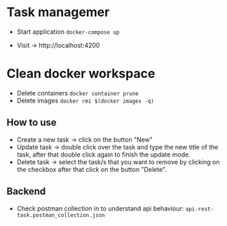 # Task managemer

- Start application
  `docker-compose up`

- Visit -> http://localhost:4200

# Clean docker workspace

- Delete containers
  `docker container prune`
- Delete images
  `docker rmi $(docker images -q)`

## How to use

- Create a new task -> click on the button "New"
- Update task -> double click over the task and type the new title of the task, after that double click again to finish the update mode.
- Delete task -> select the task/s that you want to remove by clicking on the checkbox after that click on the button "Delete".

## Backend

- Check postman collection in to understand api behaviour:
  `api-rest-task.postman_collection.json`
